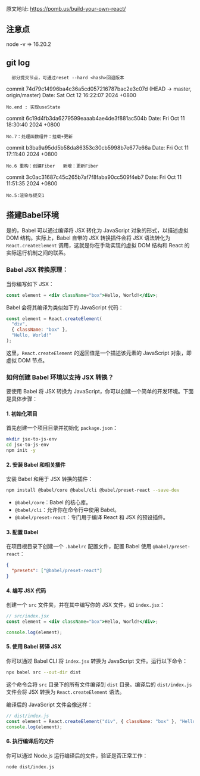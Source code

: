 原文地址: https://pomb.us/build-your-own-react/

## 注意点
  node -v      =>    16.20.2

## git log
```
  部分提交节点，可通过reset --hard <hash>回退版本
```
commit 74d79c14996ba4c36a5cd057216787bac2e3c07d (HEAD -> master, origin/master)
Date:   Sat Oct 12 16:22:07 2024 +0800

    No.end : 实现useState

commit 6c19d4fb3da6279599eaaab4ae4de3f881ac504b
Date:   Fri Oct 11 18:30:40 2024 +0800

    No.7：处理函数组件：挂载+更新

commit b3ba9a95dd5b58da86353c30cb5998b7e677e66a
Date:   Fri Oct 11 17:11:40 2024 +0800

    No.6 重构：创建Fiber   新增：更新Fiber

commit 3c0ac31687c45c265b7af7f8faba90cc509f4eb7
Date:   Fri Oct 11 11:51:35 2024 +0800

    No.5:渲染与提交1

    
## 搭建Babel环境

是的，Babel 可以通过编译将 JSX 转化为 JavaScript 对象的形式，以描述虚拟 DOM 结构。实际上，Babel 自带的 JSX 转换插件会将 JSX 语法转化为 `React.createElement` 调用，这就是你在手动实现的虚拟 DOM 结构和 React 的实际运行机制之间的联系。

### Babel JSX 转换原理：

当你编写如下 JSX：

```jsx
const element = <div className="box">Hello, World!</div>;
```

Babel 会将其编译为类似如下的 JavaScript 代码：

```js
const element = React.createElement(
  "div",
  { className: "box" },
  "Hello, World!"
);
```

这里，`React.createElement` 的返回值是一个描述该元素的 JavaScript 对象，即虚拟 DOM 节点。

### 如何创建 Babel 环境以支持 JSX 转换？

要使用 Babel 将 JSX 转换为 JavaScript，你可以创建一个简单的开发环境。下面是具体步骤：

#### 1. 初始化项目

首先创建一个项目目录并初始化 `package.json`：

```bash
mkdir jsx-to-js-env
cd jsx-to-js-env
npm init -y
```

#### 2. 安装 Babel 和相关插件

安装 Babel 和用于 JSX 转换的插件：

```bash
npm install @babel/core @babel/cli @babel/preset-react --save-dev
```

- `@babel/core`：Babel 的核心库。
- `@babel/cli`：允许你在命令行中使用 Babel。
- `@babel/preset-react`：专门用于编译 React 和 JSX 的预设插件。

#### 3. 配置 Babel

在项目根目录下创建一个 `.babelrc` 配置文件，配置 Babel 使用 `@babel/preset-react`：

```json
{
  "presets": ["@babel/preset-react"]
}
```

#### 4. 编写 JSX 代码

创建一个 `src` 文件夹，并在其中编写你的 JSX 文件，如 `index.jsx`：

```jsx
// src/index.jsx
const element = <div className="box">Hello, World!</div>;

console.log(element);
```

#### 5. 使用 Babel 转译 JSX

你可以通过 Babel CLI 将 `index.jsx` 转换为 JavaScript 文件。运行以下命令：

```bash
npx babel src --out-dir dist
```

这个命令会将 `src` 目录下的所有文件编译到 `dist` 目录。编译后的 `dist/index.js` 文件会将 JSX 转换为 `React.createElement` 语法。

编译后的 JavaScript 文件会像这样：

```js
// dist/index.js
const element = React.createElement("div", { className: "box" }, "Hello, World!");
console.log(element);
```

#### 6. 执行编译后的文件

你可以通过 Node.js 运行编译后的文件，验证是否正常工作：

```bash
node dist/index.js
```

### 
